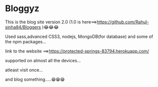 # Bloggyz
This is the blog site version 2.0 (1.0 is here==>https://github.com/Rahul-sinha84/Bloggers )😂😂😂

Used sass,advanced CSS3, nodejs, MongoDB(for database) and some of the npm packages...

link to the website ==>https://protected-springs-83794.herokuapp.com/

supported on almost all the devices...

atleast visit once...

and blog something.....😁😁😁
